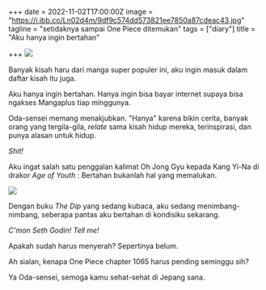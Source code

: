 +++
date = 2022-11-02T17:00:00Z
image = "https://i.ibb.co/Ln02d4m/9df9c574dd573821ee7850a87cdeac43.jpg"
tagline = "setidaknya sampai One Piece ditemukan"
tags = ["diary"]
title = "Aku hanya ingin bertahan"

+++
![](https://i.ibb.co/Ln02d4m/9df9c574dd573821ee7850a87cdeac43.jpg)

Banyak kisah haru dari manga super populer ini, aku ingin masuk dalam daftar kisah itu juga.

Aku hanya ingin bertahan. Hanya ingin bisa bayar internet supaya bisa ngakses Mangaplus tiap minggunya.

Oda-sensei memang menakjubkan. "Hanya" karena bikin cerita, banyak orang yang tergila-gila, _relate_ sama kisah hidup mereka, terinspirasi, dan punya alasan untuk hidup.

_Shit!_

Aku ingat salah satu penggalan kalimat Oh Jong Gyu kepada Kang Yi-Na di drakor _Age of Youth_ : Bertahan bukanlah hal yang memalukan.

![](https://i.ibb.co/sRHtnH6/2cf7cda263a0f792bb231ec35dd50e4b4e4233b5-hq.jpg)

Dengan buku _The Dip_ yang sedang kubaca, aku sedang menimbang-nimbang, seberapa pantas aku bertahan di kondisiku sekarang.

_C'mon Seth Godin! Tell me!_

Apakah sudah harus menyerah? Sepertinya belum.

Ah sialan, kenapa One Piece chapter 1065 harus pending seminggu sih?

Ya Oda-sensei, semoga kamu sehat-sehat di Jepang sana.